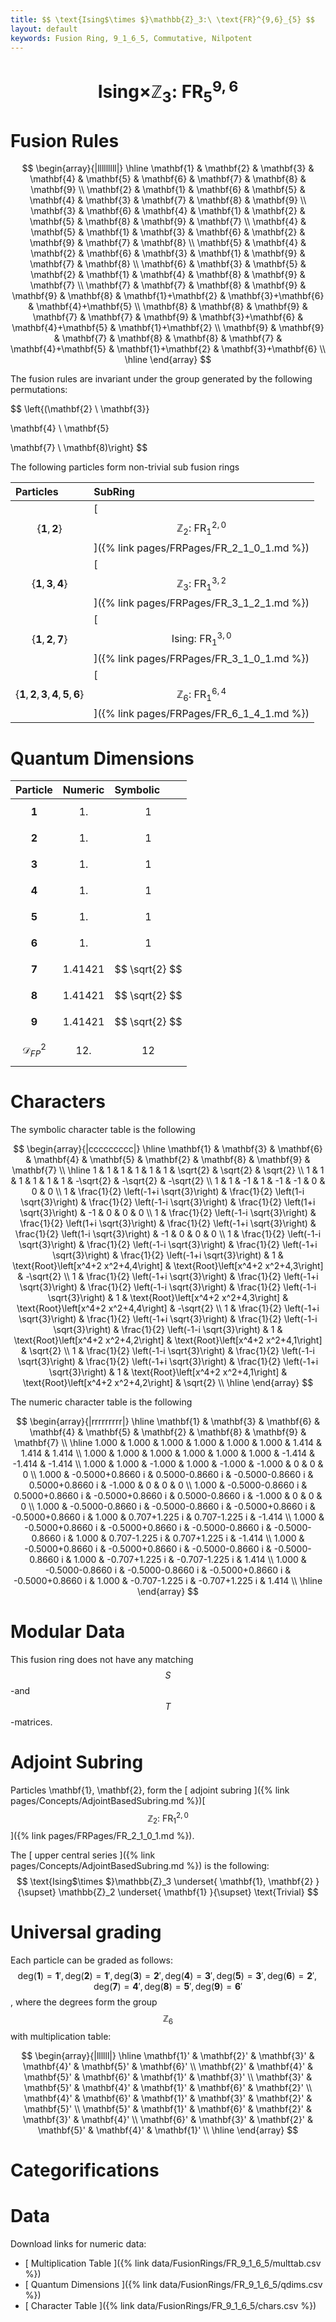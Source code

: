 ```yaml
---
title: $$ \text{Ising$\times $}\mathbb{Z}_3:\ \text{FR}^{9,6}_{5} $$
layout: default
keywords: Fusion Ring, 9_1_6_5, Commutative, Nilpotent
---
```

# $$ \text{Ising$\times $}\mathbb{Z}_3:\ \text{FR}^{9,6}_{5} $$


# Fusion Rules

$$
\begin{array}{|lllllllll|}
\hline
 \mathbf{1} & \mathbf{2} & \mathbf{3} & \mathbf{4} & \mathbf{5} & \mathbf{6} & \mathbf{7} & \mathbf{8} & \mathbf{9} \\
 \mathbf{2} & \mathbf{1} & \mathbf{6} & \mathbf{5} & \mathbf{4} & \mathbf{3} & \mathbf{7} & \mathbf{8} & \mathbf{9} \\
 \mathbf{3} & \mathbf{6} & \mathbf{4} & \mathbf{1} & \mathbf{2} & \mathbf{5} & \mathbf{8} & \mathbf{9} & \mathbf{7} \\
 \mathbf{4} & \mathbf{5} & \mathbf{1} & \mathbf{3} & \mathbf{6} & \mathbf{2} & \mathbf{9} & \mathbf{7} & \mathbf{8} \\
 \mathbf{5} & \mathbf{4} & \mathbf{2} & \mathbf{6} & \mathbf{3} & \mathbf{1} & \mathbf{9} & \mathbf{7} & \mathbf{8} \\
 \mathbf{6} & \mathbf{3} & \mathbf{5} & \mathbf{2} & \mathbf{1} & \mathbf{4} & \mathbf{8} & \mathbf{9} & \mathbf{7} \\
 \mathbf{7} & \mathbf{7} & \mathbf{8} & \mathbf{9} & \mathbf{9} & \mathbf{8} & \mathbf{1}+\mathbf{2} & \mathbf{3}+\mathbf{6} & \mathbf{4}+\mathbf{5} \\
 \mathbf{8} & \mathbf{8} & \mathbf{9} & \mathbf{7} & \mathbf{7} & \mathbf{9} & \mathbf{3}+\mathbf{6} & \mathbf{4}+\mathbf{5} & \mathbf{1}+\mathbf{2} \\
 \mathbf{9} & \mathbf{9} & \mathbf{7} & \mathbf{8} & \mathbf{8} & \mathbf{7} & \mathbf{4}+\mathbf{5} & \mathbf{1}+\mathbf{2} & \mathbf{3}+\mathbf{6} \\
\hline
\end{array}
$$


The fusion rules are invariant under the group generated by the following permutations:

$$ \left\{(\mathbf{2} \ \mathbf{3}}

 \mathbf{4} \ \mathbf{5}

 \mathbf{7} \ \mathbf{8)\right\} $$


The following particles form non-trivial sub fusion rings

| Particles | SubRing |
| :------ | :------ |
| $$ \{\mathbf{1},\mathbf{2}\} $$ | [ $$ \mathbb{Z}_2:\ \text{FR}^{2,0}_{1} $$ ]({% link pages/FRPages/FR_2_1_0_1.md %}) |
| $$ \{\mathbf{1},\mathbf{3},\mathbf{4}\} $$ | [ $$ \mathbb{Z}_3:\ \text{FR}^{3,2}_{1} $$ ]({% link pages/FRPages/FR_3_1_2_1.md %}) |
| $$ \{\mathbf{1},\mathbf{2},\mathbf{7}\} $$ | [ $$ \text{Ising}:\ \text{FR}^{3,0}_{1} $$ ]({% link pages/FRPages/FR_3_1_0_1.md %}) |
| $$ \{\mathbf{1},\mathbf{2},\mathbf{3},\mathbf{4},\mathbf{5},\mathbf{6}\} $$ | [ $$ \mathbb{Z}_6:\ \text{FR}^{6,4}_{1} $$ ]({% link pages/FRPages/FR_6_1_4_1.md %}) |


# Quantum Dimensions

| Particle | Numeric | Symbolic |
| :------ | :------ | :------ |
| $$ \mathbf{1} $$ | $$ 1. $$ | $$ 1 $$ |
| $$ \mathbf{2} $$ | $$ 1. $$ | $$ 1 $$ |
| $$ \mathbf{3} $$ | $$ 1. $$ | $$ 1 $$ |
| $$ \mathbf{4} $$ | $$ 1. $$ | $$ 1 $$ |
| $$ \mathbf{5} $$ | $$ 1. $$ | $$ 1 $$ |
| $$ \mathbf{6} $$ | $$ 1. $$ | $$ 1 $$ |
| $$ \mathbf{7} $$ | $$ 1.41421 $$ | $$ \sqrt{2} $$ |
| $$ \mathbf{8} $$ | $$ 1.41421 $$ | $$ \sqrt{2} $$ |
| $$ \mathbf{9} $$ | $$ 1.41421 $$ | $$ \sqrt{2} $$ |
| $$ \mathcal{D}_{FP}^2 $$ | $$ 12. $$ | $$ 12 $$ |

# Characters

The symbolic character table is the following

$$
\begin{array}{|ccccccccc|}
\hline
 \mathbf{1} & \mathbf{3} & \mathbf{6} & \mathbf{4} & \mathbf{5} & \mathbf{2} & \mathbf{8} & \mathbf{9} & \mathbf{7} \\
\hline
 1 & 1 & 1 & 1 & 1 & 1 & \sqrt{2} & \sqrt{2} & \sqrt{2} \\
 1 & 1 & 1 & 1 & 1 & 1 & -\sqrt{2} & -\sqrt{2} & -\sqrt{2} \\
 1 & 1 & -1 & 1 & -1 & -1 & 0 & 0 & 0 \\
 1 & \frac{1}{2} \left(-1+i \sqrt{3}\right) & \frac{1}{2} \left(1-i \sqrt{3}\right) & \frac{1}{2} \left(-1-i \sqrt{3}\right) & \frac{1}{2} \left(1+i \sqrt{3}\right) & -1 & 0 & 0 & 0 \\
 1 & \frac{1}{2} \left(-1-i \sqrt{3}\right) & \frac{1}{2} \left(1+i \sqrt{3}\right) & \frac{1}{2} \left(-1+i \sqrt{3}\right) & \frac{1}{2} \left(1-i \sqrt{3}\right) & -1 & 0 & 0 & 0 \\
 1 & \frac{1}{2} \left(-1-i \sqrt{3}\right) & \frac{1}{2} \left(-1-i \sqrt{3}\right) & \frac{1}{2} \left(-1+i \sqrt{3}\right) & \frac{1}{2} \left(-1+i \sqrt{3}\right) & 1 & \text{Root}\left[x^4+2 x^2+4,4\right] & \text{Root}\left[x^4+2 x^2+4,3\right] & -\sqrt{2} \\
 1 & \frac{1}{2} \left(-1+i \sqrt{3}\right) & \frac{1}{2} \left(-1+i \sqrt{3}\right) & \frac{1}{2} \left(-1-i \sqrt{3}\right) & \frac{1}{2} \left(-1-i \sqrt{3}\right) & 1 & \text{Root}\left[x^4+2 x^2+4,3\right] & \text{Root}\left[x^4+2 x^2+4,4\right] & -\sqrt{2} \\
 1 & \frac{1}{2} \left(-1+i \sqrt{3}\right) & \frac{1}{2} \left(-1+i \sqrt{3}\right) & \frac{1}{2} \left(-1-i \sqrt{3}\right) & \frac{1}{2} \left(-1-i \sqrt{3}\right) & 1 & \text{Root}\left[x^4+2 x^2+4,2\right] & \text{Root}\left[x^4+2 x^2+4,1\right] & \sqrt{2} \\
 1 & \frac{1}{2} \left(-1-i \sqrt{3}\right) & \frac{1}{2} \left(-1-i \sqrt{3}\right) & \frac{1}{2} \left(-1+i \sqrt{3}\right) & \frac{1}{2} \left(-1+i \sqrt{3}\right) & 1 & \text{Root}\left[x^4+2 x^2+4,1\right] & \text{Root}\left[x^4+2 x^2+4,2\right] & \sqrt{2} \\
\hline
\end{array}
$$

The numeric character table is the following

$$
\begin{array}{|rrrrrrrrr|}
\hline
 \mathbf{1} & \mathbf{3} & \mathbf{6} & \mathbf{4} & \mathbf{5} & \mathbf{2} & \mathbf{8} & \mathbf{9} & \mathbf{7} \\
\hline
 1.000 & 1.000 & 1.000 & 1.000 & 1.000 & 1.000 & 1.414 & 1.414 & 1.414 \\
 1.000 & 1.000 & 1.000 & 1.000 & 1.000 & 1.000 & -1.414 & -1.414 & -1.414 \\
 1.000 & 1.000 & -1.000 & 1.000 & -1.000 & -1.000 & 0 & 0 & 0 \\
 1.000 & -0.5000+0.8660 i & 0.5000-0.8660 i & -0.5000-0.8660 i & 0.5000+0.8660 i & -1.000 & 0 & 0 & 0 \\
 1.000 & -0.5000-0.8660 i & 0.5000+0.8660 i & -0.5000+0.8660 i & 0.5000-0.8660 i & -1.000 & 0 & 0 & 0 \\
 1.000 & -0.5000-0.8660 i & -0.5000-0.8660 i & -0.5000+0.8660 i & -0.5000+0.8660 i & 1.000 & 0.707+1.225 i & 0.707-1.225 i & -1.414 \\
 1.000 & -0.5000+0.8660 i & -0.5000+0.8660 i & -0.5000-0.8660 i & -0.5000-0.8660 i & 1.000 & 0.707-1.225 i & 0.707+1.225 i & -1.414 \\
 1.000 & -0.5000+0.8660 i & -0.5000+0.8660 i & -0.5000-0.8660 i & -0.5000-0.8660 i & 1.000 & -0.707+1.225 i & -0.707-1.225 i & 1.414 \\
 1.000 & -0.5000-0.8660 i & -0.5000-0.8660 i & -0.5000+0.8660 i & -0.5000+0.8660 i & 1.000 & -0.707-1.225 i & -0.707+1.225 i & 1.414 \\
\hline
\end{array}
$$

# Modular Data

This fusion ring does not have any matching $$ S $$-and $$ T $$-matrices.

# Adjoint Subring

Particles \mathbf{1}, \mathbf{2}, form the [ adjoint subring ]({% link pages/Concepts/AdjointBasedSubring.md %})[ $$ \mathbb{Z}_2:\ \text{FR}^{2,0}_{1} $$ ]({% link pages/FRPages/FR_2_1_0_1.md %}).

The [ upper central series ]({% link pages/Concepts/AdjointBasedSubring.md %}) is the following:
$$ \text{Ising$\times $}\mathbb{Z}_3 \underset{ \mathbf{1}, \mathbf{2} }{\supset}  \mathbb{Z}_2 \underset{ \mathbf{1} }{\supset}  \text{Trivial} $$

# Universal grading

Each particle can be graded as follows: $$ \text{deg}(\mathbf{1}) = \mathbf{1}', \text{deg}(\mathbf{2}) = \mathbf{1}', \text{deg}(\mathbf{3}) = \mathbf{2}', \text{deg}(\mathbf{4}) = \mathbf{3}', \text{deg}(\mathbf{5}) = \mathbf{3}', \text{deg}(\mathbf{6}) = \mathbf{2}', \text{deg}(\mathbf{7}) = \mathbf{4}', \text{deg}(\mathbf{8}) = \mathbf{5}', \text{deg}(\mathbf{9}) = \mathbf{6}' $$, where the degrees form the group $$ \mathbb{Z}_6 $$ with multiplication table:

$$
\begin{array}{|llllll|}
\hline
 \mathbf{1}' & \mathbf{2}' & \mathbf{3}' & \mathbf{4}' & \mathbf{5}' & \mathbf{6}' \\
 \mathbf{2}' & \mathbf{4}' & \mathbf{5}' & \mathbf{6}' & \mathbf{1}' & \mathbf{3}' \\
 \mathbf{3}' & \mathbf{5}' & \mathbf{4}' & \mathbf{1}' & \mathbf{6}' & \mathbf{2}' \\
 \mathbf{4}' & \mathbf{6}' & \mathbf{1}' & \mathbf{3}' & \mathbf{2}' & \mathbf{5}' \\
 \mathbf{5}' & \mathbf{1}' & \mathbf{6}' & \mathbf{2}' & \mathbf{3}' & \mathbf{4}' \\
 \mathbf{6}' & \mathbf{3}' & \mathbf{2}' & \mathbf{5}' & \mathbf{4}' & \mathbf{1}' \\
\hline
\end{array}
$$

# Categorifications



# Data

Download links for numeric data:

* [ Multiplication Table ]({% link data/FusionRings/FR_9_1_6_5/multtab.csv %})
* [ Quantum Dimensions ]({% link data/FusionRings/FR_9_1_6_5/qdims.csv %})
* [ Character Table ]({% link data/FusionRings/FR_9_1_6_5/chars.csv %})